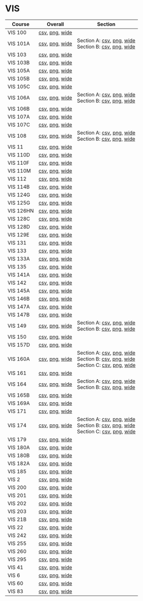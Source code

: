 # VIS

| Course | Overall | Section |
| ------ | ------- | ------- |
| VIS 100 | [csv](https://github.com/UCSD-Historical-Enrollment-Data/2025Winter/blob/main/overall/VIS%20100.csv), [png](https://raw.githubusercontent.com/UCSD-Historical-Enrollment-Data/2025Winter/main/plot_overall/VIS%20100.png), [wide](https://raw.githubusercontent.com/UCSD-Historical-Enrollment-Data/2025Winter/main/plot_overall_wide/VIS%20100.png) |  |
| VIS 101A | [csv](https://github.com/UCSD-Historical-Enrollment-Data/2025Winter/blob/main/overall/VIS%20101A.csv), [png](https://raw.githubusercontent.com/UCSD-Historical-Enrollment-Data/2025Winter/main/plot_overall/VIS%20101A.png), [wide](https://raw.githubusercontent.com/UCSD-Historical-Enrollment-Data/2025Winter/main/plot_overall_wide/VIS%20101A.png) | Section A: [csv](https://github.com/UCSD-Historical-Enrollment-Data/2025Winter/blob/main/section/VIS%20101A_A.csv), [png](https://raw.githubusercontent.com/UCSD-Historical-Enrollment-Data/2025Winter/main/plot_section/VIS%20101A_A.png), [wide](https://raw.githubusercontent.com/UCSD-Historical-Enrollment-Data/2025Winter/main/plot_section_wide/VIS%20101A_A.png)<br>Section B: [csv](https://github.com/UCSD-Historical-Enrollment-Data/2025Winter/blob/main/section/VIS%20101A_B.csv), [png](https://raw.githubusercontent.com/UCSD-Historical-Enrollment-Data/2025Winter/main/plot_section/VIS%20101A_B.png), [wide](https://raw.githubusercontent.com/UCSD-Historical-Enrollment-Data/2025Winter/main/plot_section_wide/VIS%20101A_B.png) |
| VIS 103 | [csv](https://github.com/UCSD-Historical-Enrollment-Data/2025Winter/blob/main/overall/VIS%20103.csv), [png](https://raw.githubusercontent.com/UCSD-Historical-Enrollment-Data/2025Winter/main/plot_overall/VIS%20103.png), [wide](https://raw.githubusercontent.com/UCSD-Historical-Enrollment-Data/2025Winter/main/plot_overall_wide/VIS%20103.png) |  |
| VIS 103B | [csv](https://github.com/UCSD-Historical-Enrollment-Data/2025Winter/blob/main/overall/VIS%20103B.csv), [png](https://raw.githubusercontent.com/UCSD-Historical-Enrollment-Data/2025Winter/main/plot_overall/VIS%20103B.png), [wide](https://raw.githubusercontent.com/UCSD-Historical-Enrollment-Data/2025Winter/main/plot_overall_wide/VIS%20103B.png) |  |
| VIS 105A | [csv](https://github.com/UCSD-Historical-Enrollment-Data/2025Winter/blob/main/overall/VIS%20105A.csv), [png](https://raw.githubusercontent.com/UCSD-Historical-Enrollment-Data/2025Winter/main/plot_overall/VIS%20105A.png), [wide](https://raw.githubusercontent.com/UCSD-Historical-Enrollment-Data/2025Winter/main/plot_overall_wide/VIS%20105A.png) |  |
| VIS 105B | [csv](https://github.com/UCSD-Historical-Enrollment-Data/2025Winter/blob/main/overall/VIS%20105B.csv), [png](https://raw.githubusercontent.com/UCSD-Historical-Enrollment-Data/2025Winter/main/plot_overall/VIS%20105B.png), [wide](https://raw.githubusercontent.com/UCSD-Historical-Enrollment-Data/2025Winter/main/plot_overall_wide/VIS%20105B.png) |  |
| VIS 105C | [csv](https://github.com/UCSD-Historical-Enrollment-Data/2025Winter/blob/main/overall/VIS%20105C.csv), [png](https://raw.githubusercontent.com/UCSD-Historical-Enrollment-Data/2025Winter/main/plot_overall/VIS%20105C.png), [wide](https://raw.githubusercontent.com/UCSD-Historical-Enrollment-Data/2025Winter/main/plot_overall_wide/VIS%20105C.png) |  |
| VIS 106A | [csv](https://github.com/UCSD-Historical-Enrollment-Data/2025Winter/blob/main/overall/VIS%20106A.csv), [png](https://raw.githubusercontent.com/UCSD-Historical-Enrollment-Data/2025Winter/main/plot_overall/VIS%20106A.png), [wide](https://raw.githubusercontent.com/UCSD-Historical-Enrollment-Data/2025Winter/main/plot_overall_wide/VIS%20106A.png) | Section A: [csv](https://github.com/UCSD-Historical-Enrollment-Data/2025Winter/blob/main/section/VIS%20106A_A.csv), [png](https://raw.githubusercontent.com/UCSD-Historical-Enrollment-Data/2025Winter/main/plot_section/VIS%20106A_A.png), [wide](https://raw.githubusercontent.com/UCSD-Historical-Enrollment-Data/2025Winter/main/plot_section_wide/VIS%20106A_A.png)<br>Section B: [csv](https://github.com/UCSD-Historical-Enrollment-Data/2025Winter/blob/main/section/VIS%20106A_B.csv), [png](https://raw.githubusercontent.com/UCSD-Historical-Enrollment-Data/2025Winter/main/plot_section/VIS%20106A_B.png), [wide](https://raw.githubusercontent.com/UCSD-Historical-Enrollment-Data/2025Winter/main/plot_section_wide/VIS%20106A_B.png) |
| VIS 106B | [csv](https://github.com/UCSD-Historical-Enrollment-Data/2025Winter/blob/main/overall/VIS%20106B.csv), [png](https://raw.githubusercontent.com/UCSD-Historical-Enrollment-Data/2025Winter/main/plot_overall/VIS%20106B.png), [wide](https://raw.githubusercontent.com/UCSD-Historical-Enrollment-Data/2025Winter/main/plot_overall_wide/VIS%20106B.png) |  |
| VIS 107A | [csv](https://github.com/UCSD-Historical-Enrollment-Data/2025Winter/blob/main/overall/VIS%20107A.csv), [png](https://raw.githubusercontent.com/UCSD-Historical-Enrollment-Data/2025Winter/main/plot_overall/VIS%20107A.png), [wide](https://raw.githubusercontent.com/UCSD-Historical-Enrollment-Data/2025Winter/main/plot_overall_wide/VIS%20107A.png) |  |
| VIS 107C | [csv](https://github.com/UCSD-Historical-Enrollment-Data/2025Winter/blob/main/overall/VIS%20107C.csv), [png](https://raw.githubusercontent.com/UCSD-Historical-Enrollment-Data/2025Winter/main/plot_overall/VIS%20107C.png), [wide](https://raw.githubusercontent.com/UCSD-Historical-Enrollment-Data/2025Winter/main/plot_overall_wide/VIS%20107C.png) |  |
| VIS 108 | [csv](https://github.com/UCSD-Historical-Enrollment-Data/2025Winter/blob/main/overall/VIS%20108.csv), [png](https://raw.githubusercontent.com/UCSD-Historical-Enrollment-Data/2025Winter/main/plot_overall/VIS%20108.png), [wide](https://raw.githubusercontent.com/UCSD-Historical-Enrollment-Data/2025Winter/main/plot_overall_wide/VIS%20108.png) | Section A: [csv](https://github.com/UCSD-Historical-Enrollment-Data/2025Winter/blob/main/section/VIS%20108_A.csv), [png](https://raw.githubusercontent.com/UCSD-Historical-Enrollment-Data/2025Winter/main/plot_section/VIS%20108_A.png), [wide](https://raw.githubusercontent.com/UCSD-Historical-Enrollment-Data/2025Winter/main/plot_section_wide/VIS%20108_A.png)<br>Section B: [csv](https://github.com/UCSD-Historical-Enrollment-Data/2025Winter/blob/main/section/VIS%20108_B.csv), [png](https://raw.githubusercontent.com/UCSD-Historical-Enrollment-Data/2025Winter/main/plot_section/VIS%20108_B.png), [wide](https://raw.githubusercontent.com/UCSD-Historical-Enrollment-Data/2025Winter/main/plot_section_wide/VIS%20108_B.png) |
| VIS 11 | [csv](https://github.com/UCSD-Historical-Enrollment-Data/2025Winter/blob/main/overall/VIS%2011.csv), [png](https://raw.githubusercontent.com/UCSD-Historical-Enrollment-Data/2025Winter/main/plot_overall/VIS%2011.png), [wide](https://raw.githubusercontent.com/UCSD-Historical-Enrollment-Data/2025Winter/main/plot_overall_wide/VIS%2011.png) |  |
| VIS 110D | [csv](https://github.com/UCSD-Historical-Enrollment-Data/2025Winter/blob/main/overall/VIS%20110D.csv), [png](https://raw.githubusercontent.com/UCSD-Historical-Enrollment-Data/2025Winter/main/plot_overall/VIS%20110D.png), [wide](https://raw.githubusercontent.com/UCSD-Historical-Enrollment-Data/2025Winter/main/plot_overall_wide/VIS%20110D.png) |  |
| VIS 110F | [csv](https://github.com/UCSD-Historical-Enrollment-Data/2025Winter/blob/main/overall/VIS%20110F.csv), [png](https://raw.githubusercontent.com/UCSD-Historical-Enrollment-Data/2025Winter/main/plot_overall/VIS%20110F.png), [wide](https://raw.githubusercontent.com/UCSD-Historical-Enrollment-Data/2025Winter/main/plot_overall_wide/VIS%20110F.png) |  |
| VIS 110M | [csv](https://github.com/UCSD-Historical-Enrollment-Data/2025Winter/blob/main/overall/VIS%20110M.csv), [png](https://raw.githubusercontent.com/UCSD-Historical-Enrollment-Data/2025Winter/main/plot_overall/VIS%20110M.png), [wide](https://raw.githubusercontent.com/UCSD-Historical-Enrollment-Data/2025Winter/main/plot_overall_wide/VIS%20110M.png) |  |
| VIS 112 | [csv](https://github.com/UCSD-Historical-Enrollment-Data/2025Winter/blob/main/overall/VIS%20112.csv), [png](https://raw.githubusercontent.com/UCSD-Historical-Enrollment-Data/2025Winter/main/plot_overall/VIS%20112.png), [wide](https://raw.githubusercontent.com/UCSD-Historical-Enrollment-Data/2025Winter/main/plot_overall_wide/VIS%20112.png) |  |
| VIS 114B | [csv](https://github.com/UCSD-Historical-Enrollment-Data/2025Winter/blob/main/overall/VIS%20114B.csv), [png](https://raw.githubusercontent.com/UCSD-Historical-Enrollment-Data/2025Winter/main/plot_overall/VIS%20114B.png), [wide](https://raw.githubusercontent.com/UCSD-Historical-Enrollment-Data/2025Winter/main/plot_overall_wide/VIS%20114B.png) |  |
| VIS 124G | [csv](https://github.com/UCSD-Historical-Enrollment-Data/2025Winter/blob/main/overall/VIS%20124G.csv), [png](https://raw.githubusercontent.com/UCSD-Historical-Enrollment-Data/2025Winter/main/plot_overall/VIS%20124G.png), [wide](https://raw.githubusercontent.com/UCSD-Historical-Enrollment-Data/2025Winter/main/plot_overall_wide/VIS%20124G.png) |  |
| VIS 125G | [csv](https://github.com/UCSD-Historical-Enrollment-Data/2025Winter/blob/main/overall/VIS%20125G.csv), [png](https://raw.githubusercontent.com/UCSD-Historical-Enrollment-Data/2025Winter/main/plot_overall/VIS%20125G.png), [wide](https://raw.githubusercontent.com/UCSD-Historical-Enrollment-Data/2025Winter/main/plot_overall_wide/VIS%20125G.png) |  |
| VIS 126HN | [csv](https://github.com/UCSD-Historical-Enrollment-Data/2025Winter/blob/main/overall/VIS%20126HN.csv), [png](https://raw.githubusercontent.com/UCSD-Historical-Enrollment-Data/2025Winter/main/plot_overall/VIS%20126HN.png), [wide](https://raw.githubusercontent.com/UCSD-Historical-Enrollment-Data/2025Winter/main/plot_overall_wide/VIS%20126HN.png) |  |
| VIS 128C | [csv](https://github.com/UCSD-Historical-Enrollment-Data/2025Winter/blob/main/overall/VIS%20128C.csv), [png](https://raw.githubusercontent.com/UCSD-Historical-Enrollment-Data/2025Winter/main/plot_overall/VIS%20128C.png), [wide](https://raw.githubusercontent.com/UCSD-Historical-Enrollment-Data/2025Winter/main/plot_overall_wide/VIS%20128C.png) |  |
| VIS 128D | [csv](https://github.com/UCSD-Historical-Enrollment-Data/2025Winter/blob/main/overall/VIS%20128D.csv), [png](https://raw.githubusercontent.com/UCSD-Historical-Enrollment-Data/2025Winter/main/plot_overall/VIS%20128D.png), [wide](https://raw.githubusercontent.com/UCSD-Historical-Enrollment-Data/2025Winter/main/plot_overall_wide/VIS%20128D.png) |  |
| VIS 129E | [csv](https://github.com/UCSD-Historical-Enrollment-Data/2025Winter/blob/main/overall/VIS%20129E.csv), [png](https://raw.githubusercontent.com/UCSD-Historical-Enrollment-Data/2025Winter/main/plot_overall/VIS%20129E.png), [wide](https://raw.githubusercontent.com/UCSD-Historical-Enrollment-Data/2025Winter/main/plot_overall_wide/VIS%20129E.png) |  |
| VIS 131 | [csv](https://github.com/UCSD-Historical-Enrollment-Data/2025Winter/blob/main/overall/VIS%20131.csv), [png](https://raw.githubusercontent.com/UCSD-Historical-Enrollment-Data/2025Winter/main/plot_overall/VIS%20131.png), [wide](https://raw.githubusercontent.com/UCSD-Historical-Enrollment-Data/2025Winter/main/plot_overall_wide/VIS%20131.png) |  |
| VIS 133 | [csv](https://github.com/UCSD-Historical-Enrollment-Data/2025Winter/blob/main/overall/VIS%20133.csv), [png](https://raw.githubusercontent.com/UCSD-Historical-Enrollment-Data/2025Winter/main/plot_overall/VIS%20133.png), [wide](https://raw.githubusercontent.com/UCSD-Historical-Enrollment-Data/2025Winter/main/plot_overall_wide/VIS%20133.png) |  |
| VIS 133A | [csv](https://github.com/UCSD-Historical-Enrollment-Data/2025Winter/blob/main/overall/VIS%20133A.csv), [png](https://raw.githubusercontent.com/UCSD-Historical-Enrollment-Data/2025Winter/main/plot_overall/VIS%20133A.png), [wide](https://raw.githubusercontent.com/UCSD-Historical-Enrollment-Data/2025Winter/main/plot_overall_wide/VIS%20133A.png) |  |
| VIS 135 | [csv](https://github.com/UCSD-Historical-Enrollment-Data/2025Winter/blob/main/overall/VIS%20135.csv), [png](https://raw.githubusercontent.com/UCSD-Historical-Enrollment-Data/2025Winter/main/plot_overall/VIS%20135.png), [wide](https://raw.githubusercontent.com/UCSD-Historical-Enrollment-Data/2025Winter/main/plot_overall_wide/VIS%20135.png) |  |
| VIS 141A | [csv](https://github.com/UCSD-Historical-Enrollment-Data/2025Winter/blob/main/overall/VIS%20141A.csv), [png](https://raw.githubusercontent.com/UCSD-Historical-Enrollment-Data/2025Winter/main/plot_overall/VIS%20141A.png), [wide](https://raw.githubusercontent.com/UCSD-Historical-Enrollment-Data/2025Winter/main/plot_overall_wide/VIS%20141A.png) |  |
| VIS 142 | [csv](https://github.com/UCSD-Historical-Enrollment-Data/2025Winter/blob/main/overall/VIS%20142.csv), [png](https://raw.githubusercontent.com/UCSD-Historical-Enrollment-Data/2025Winter/main/plot_overall/VIS%20142.png), [wide](https://raw.githubusercontent.com/UCSD-Historical-Enrollment-Data/2025Winter/main/plot_overall_wide/VIS%20142.png) |  |
| VIS 145A | [csv](https://github.com/UCSD-Historical-Enrollment-Data/2025Winter/blob/main/overall/VIS%20145A.csv), [png](https://raw.githubusercontent.com/UCSD-Historical-Enrollment-Data/2025Winter/main/plot_overall/VIS%20145A.png), [wide](https://raw.githubusercontent.com/UCSD-Historical-Enrollment-Data/2025Winter/main/plot_overall_wide/VIS%20145A.png) |  |
| VIS 146B | [csv](https://github.com/UCSD-Historical-Enrollment-Data/2025Winter/blob/main/overall/VIS%20146B.csv), [png](https://raw.githubusercontent.com/UCSD-Historical-Enrollment-Data/2025Winter/main/plot_overall/VIS%20146B.png), [wide](https://raw.githubusercontent.com/UCSD-Historical-Enrollment-Data/2025Winter/main/plot_overall_wide/VIS%20146B.png) |  |
| VIS 147A | [csv](https://github.com/UCSD-Historical-Enrollment-Data/2025Winter/blob/main/overall/VIS%20147A.csv), [png](https://raw.githubusercontent.com/UCSD-Historical-Enrollment-Data/2025Winter/main/plot_overall/VIS%20147A.png), [wide](https://raw.githubusercontent.com/UCSD-Historical-Enrollment-Data/2025Winter/main/plot_overall_wide/VIS%20147A.png) |  |
| VIS 147B | [csv](https://github.com/UCSD-Historical-Enrollment-Data/2025Winter/blob/main/overall/VIS%20147B.csv), [png](https://raw.githubusercontent.com/UCSD-Historical-Enrollment-Data/2025Winter/main/plot_overall/VIS%20147B.png), [wide](https://raw.githubusercontent.com/UCSD-Historical-Enrollment-Data/2025Winter/main/plot_overall_wide/VIS%20147B.png) |  |
| VIS 149 | [csv](https://github.com/UCSD-Historical-Enrollment-Data/2025Winter/blob/main/overall/VIS%20149.csv), [png](https://raw.githubusercontent.com/UCSD-Historical-Enrollment-Data/2025Winter/main/plot_overall/VIS%20149.png), [wide](https://raw.githubusercontent.com/UCSD-Historical-Enrollment-Data/2025Winter/main/plot_overall_wide/VIS%20149.png) | Section A: [csv](https://github.com/UCSD-Historical-Enrollment-Data/2025Winter/blob/main/section/VIS%20149_A.csv), [png](https://raw.githubusercontent.com/UCSD-Historical-Enrollment-Data/2025Winter/main/plot_section/VIS%20149_A.png), [wide](https://raw.githubusercontent.com/UCSD-Historical-Enrollment-Data/2025Winter/main/plot_section_wide/VIS%20149_A.png)<br>Section B: [csv](https://github.com/UCSD-Historical-Enrollment-Data/2025Winter/blob/main/section/VIS%20149_B.csv), [png](https://raw.githubusercontent.com/UCSD-Historical-Enrollment-Data/2025Winter/main/plot_section/VIS%20149_B.png), [wide](https://raw.githubusercontent.com/UCSD-Historical-Enrollment-Data/2025Winter/main/plot_section_wide/VIS%20149_B.png) |
| VIS 150 | [csv](https://github.com/UCSD-Historical-Enrollment-Data/2025Winter/blob/main/overall/VIS%20150.csv), [png](https://raw.githubusercontent.com/UCSD-Historical-Enrollment-Data/2025Winter/main/plot_overall/VIS%20150.png), [wide](https://raw.githubusercontent.com/UCSD-Historical-Enrollment-Data/2025Winter/main/plot_overall_wide/VIS%20150.png) |  |
| VIS 157D | [csv](https://github.com/UCSD-Historical-Enrollment-Data/2025Winter/blob/main/overall/VIS%20157D.csv), [png](https://raw.githubusercontent.com/UCSD-Historical-Enrollment-Data/2025Winter/main/plot_overall/VIS%20157D.png), [wide](https://raw.githubusercontent.com/UCSD-Historical-Enrollment-Data/2025Winter/main/plot_overall_wide/VIS%20157D.png) |  |
| VIS 160A | [csv](https://github.com/UCSD-Historical-Enrollment-Data/2025Winter/blob/main/overall/VIS%20160A.csv), [png](https://raw.githubusercontent.com/UCSD-Historical-Enrollment-Data/2025Winter/main/plot_overall/VIS%20160A.png), [wide](https://raw.githubusercontent.com/UCSD-Historical-Enrollment-Data/2025Winter/main/plot_overall_wide/VIS%20160A.png) | Section A: [csv](https://github.com/UCSD-Historical-Enrollment-Data/2025Winter/blob/main/section/VIS%20160A_A.csv), [png](https://raw.githubusercontent.com/UCSD-Historical-Enrollment-Data/2025Winter/main/plot_section/VIS%20160A_A.png), [wide](https://raw.githubusercontent.com/UCSD-Historical-Enrollment-Data/2025Winter/main/plot_section_wide/VIS%20160A_A.png)<br>Section B: [csv](https://github.com/UCSD-Historical-Enrollment-Data/2025Winter/blob/main/section/VIS%20160A_B.csv), [png](https://raw.githubusercontent.com/UCSD-Historical-Enrollment-Data/2025Winter/main/plot_section/VIS%20160A_B.png), [wide](https://raw.githubusercontent.com/UCSD-Historical-Enrollment-Data/2025Winter/main/plot_section_wide/VIS%20160A_B.png)<br>Section C: [csv](https://github.com/UCSD-Historical-Enrollment-Data/2025Winter/blob/main/section/VIS%20160A_C.csv), [png](https://raw.githubusercontent.com/UCSD-Historical-Enrollment-Data/2025Winter/main/plot_section/VIS%20160A_C.png), [wide](https://raw.githubusercontent.com/UCSD-Historical-Enrollment-Data/2025Winter/main/plot_section_wide/VIS%20160A_C.png) |
| VIS 161 | [csv](https://github.com/UCSD-Historical-Enrollment-Data/2025Winter/blob/main/overall/VIS%20161.csv), [png](https://raw.githubusercontent.com/UCSD-Historical-Enrollment-Data/2025Winter/main/plot_overall/VIS%20161.png), [wide](https://raw.githubusercontent.com/UCSD-Historical-Enrollment-Data/2025Winter/main/plot_overall_wide/VIS%20161.png) |  |
| VIS 164 | [csv](https://github.com/UCSD-Historical-Enrollment-Data/2025Winter/blob/main/overall/VIS%20164.csv), [png](https://raw.githubusercontent.com/UCSD-Historical-Enrollment-Data/2025Winter/main/plot_overall/VIS%20164.png), [wide](https://raw.githubusercontent.com/UCSD-Historical-Enrollment-Data/2025Winter/main/plot_overall_wide/VIS%20164.png) | Section A: [csv](https://github.com/UCSD-Historical-Enrollment-Data/2025Winter/blob/main/section/VIS%20164_A.csv), [png](https://raw.githubusercontent.com/UCSD-Historical-Enrollment-Data/2025Winter/main/plot_section/VIS%20164_A.png), [wide](https://raw.githubusercontent.com/UCSD-Historical-Enrollment-Data/2025Winter/main/plot_section_wide/VIS%20164_A.png)<br>Section B: [csv](https://github.com/UCSD-Historical-Enrollment-Data/2025Winter/blob/main/section/VIS%20164_B.csv), [png](https://raw.githubusercontent.com/UCSD-Historical-Enrollment-Data/2025Winter/main/plot_section/VIS%20164_B.png), [wide](https://raw.githubusercontent.com/UCSD-Historical-Enrollment-Data/2025Winter/main/plot_section_wide/VIS%20164_B.png) |
| VIS 165B | [csv](https://github.com/UCSD-Historical-Enrollment-Data/2025Winter/blob/main/overall/VIS%20165B.csv), [png](https://raw.githubusercontent.com/UCSD-Historical-Enrollment-Data/2025Winter/main/plot_overall/VIS%20165B.png), [wide](https://raw.githubusercontent.com/UCSD-Historical-Enrollment-Data/2025Winter/main/plot_overall_wide/VIS%20165B.png) |  |
| VIS 169A | [csv](https://github.com/UCSD-Historical-Enrollment-Data/2025Winter/blob/main/overall/VIS%20169A.csv), [png](https://raw.githubusercontent.com/UCSD-Historical-Enrollment-Data/2025Winter/main/plot_overall/VIS%20169A.png), [wide](https://raw.githubusercontent.com/UCSD-Historical-Enrollment-Data/2025Winter/main/plot_overall_wide/VIS%20169A.png) |  |
| VIS 171 | [csv](https://github.com/UCSD-Historical-Enrollment-Data/2025Winter/blob/main/overall/VIS%20171.csv), [png](https://raw.githubusercontent.com/UCSD-Historical-Enrollment-Data/2025Winter/main/plot_overall/VIS%20171.png), [wide](https://raw.githubusercontent.com/UCSD-Historical-Enrollment-Data/2025Winter/main/plot_overall_wide/VIS%20171.png) |  |
| VIS 174 | [csv](https://github.com/UCSD-Historical-Enrollment-Data/2025Winter/blob/main/overall/VIS%20174.csv), [png](https://raw.githubusercontent.com/UCSD-Historical-Enrollment-Data/2025Winter/main/plot_overall/VIS%20174.png), [wide](https://raw.githubusercontent.com/UCSD-Historical-Enrollment-Data/2025Winter/main/plot_overall_wide/VIS%20174.png) | Section A: [csv](https://github.com/UCSD-Historical-Enrollment-Data/2025Winter/blob/main/section/VIS%20174_A.csv), [png](https://raw.githubusercontent.com/UCSD-Historical-Enrollment-Data/2025Winter/main/plot_section/VIS%20174_A.png), [wide](https://raw.githubusercontent.com/UCSD-Historical-Enrollment-Data/2025Winter/main/plot_section_wide/VIS%20174_A.png)<br>Section B: [csv](https://github.com/UCSD-Historical-Enrollment-Data/2025Winter/blob/main/section/VIS%20174_B.csv), [png](https://raw.githubusercontent.com/UCSD-Historical-Enrollment-Data/2025Winter/main/plot_section/VIS%20174_B.png), [wide](https://raw.githubusercontent.com/UCSD-Historical-Enrollment-Data/2025Winter/main/plot_section_wide/VIS%20174_B.png)<br>Section C: [csv](https://github.com/UCSD-Historical-Enrollment-Data/2025Winter/blob/main/section/VIS%20174_C.csv), [png](https://raw.githubusercontent.com/UCSD-Historical-Enrollment-Data/2025Winter/main/plot_section/VIS%20174_C.png), [wide](https://raw.githubusercontent.com/UCSD-Historical-Enrollment-Data/2025Winter/main/plot_section_wide/VIS%20174_C.png) |
| VIS 179 | [csv](https://github.com/UCSD-Historical-Enrollment-Data/2025Winter/blob/main/overall/VIS%20179.csv), [png](https://raw.githubusercontent.com/UCSD-Historical-Enrollment-Data/2025Winter/main/plot_overall/VIS%20179.png), [wide](https://raw.githubusercontent.com/UCSD-Historical-Enrollment-Data/2025Winter/main/plot_overall_wide/VIS%20179.png) |  |
| VIS 180A | [csv](https://github.com/UCSD-Historical-Enrollment-Data/2025Winter/blob/main/overall/VIS%20180A.csv), [png](https://raw.githubusercontent.com/UCSD-Historical-Enrollment-Data/2025Winter/main/plot_overall/VIS%20180A.png), [wide](https://raw.githubusercontent.com/UCSD-Historical-Enrollment-Data/2025Winter/main/plot_overall_wide/VIS%20180A.png) |  |
| VIS 180B | [csv](https://github.com/UCSD-Historical-Enrollment-Data/2025Winter/blob/main/overall/VIS%20180B.csv), [png](https://raw.githubusercontent.com/UCSD-Historical-Enrollment-Data/2025Winter/main/plot_overall/VIS%20180B.png), [wide](https://raw.githubusercontent.com/UCSD-Historical-Enrollment-Data/2025Winter/main/plot_overall_wide/VIS%20180B.png) |  |
| VIS 182A | [csv](https://github.com/UCSD-Historical-Enrollment-Data/2025Winter/blob/main/overall/VIS%20182A.csv), [png](https://raw.githubusercontent.com/UCSD-Historical-Enrollment-Data/2025Winter/main/plot_overall/VIS%20182A.png), [wide](https://raw.githubusercontent.com/UCSD-Historical-Enrollment-Data/2025Winter/main/plot_overall_wide/VIS%20182A.png) |  |
| VIS 185 | [csv](https://github.com/UCSD-Historical-Enrollment-Data/2025Winter/blob/main/overall/VIS%20185.csv), [png](https://raw.githubusercontent.com/UCSD-Historical-Enrollment-Data/2025Winter/main/plot_overall/VIS%20185.png), [wide](https://raw.githubusercontent.com/UCSD-Historical-Enrollment-Data/2025Winter/main/plot_overall_wide/VIS%20185.png) |  |
| VIS 2 | [csv](https://github.com/UCSD-Historical-Enrollment-Data/2025Winter/blob/main/overall/VIS%202.csv), [png](https://raw.githubusercontent.com/UCSD-Historical-Enrollment-Data/2025Winter/main/plot_overall/VIS%202.png), [wide](https://raw.githubusercontent.com/UCSD-Historical-Enrollment-Data/2025Winter/main/plot_overall_wide/VIS%202.png) |  |
| VIS 200 | [csv](https://github.com/UCSD-Historical-Enrollment-Data/2025Winter/blob/main/overall/VIS%20200.csv), [png](https://raw.githubusercontent.com/UCSD-Historical-Enrollment-Data/2025Winter/main/plot_overall/VIS%20200.png), [wide](https://raw.githubusercontent.com/UCSD-Historical-Enrollment-Data/2025Winter/main/plot_overall_wide/VIS%20200.png) |  |
| VIS 201 | [csv](https://github.com/UCSD-Historical-Enrollment-Data/2025Winter/blob/main/overall/VIS%20201.csv), [png](https://raw.githubusercontent.com/UCSD-Historical-Enrollment-Data/2025Winter/main/plot_overall/VIS%20201.png), [wide](https://raw.githubusercontent.com/UCSD-Historical-Enrollment-Data/2025Winter/main/plot_overall_wide/VIS%20201.png) |  |
| VIS 202 | [csv](https://github.com/UCSD-Historical-Enrollment-Data/2025Winter/blob/main/overall/VIS%20202.csv), [png](https://raw.githubusercontent.com/UCSD-Historical-Enrollment-Data/2025Winter/main/plot_overall/VIS%20202.png), [wide](https://raw.githubusercontent.com/UCSD-Historical-Enrollment-Data/2025Winter/main/plot_overall_wide/VIS%20202.png) |  |
| VIS 203 | [csv](https://github.com/UCSD-Historical-Enrollment-Data/2025Winter/blob/main/overall/VIS%20203.csv), [png](https://raw.githubusercontent.com/UCSD-Historical-Enrollment-Data/2025Winter/main/plot_overall/VIS%20203.png), [wide](https://raw.githubusercontent.com/UCSD-Historical-Enrollment-Data/2025Winter/main/plot_overall_wide/VIS%20203.png) |  |
| VIS 21B | [csv](https://github.com/UCSD-Historical-Enrollment-Data/2025Winter/blob/main/overall/VIS%2021B.csv), [png](https://raw.githubusercontent.com/UCSD-Historical-Enrollment-Data/2025Winter/main/plot_overall/VIS%2021B.png), [wide](https://raw.githubusercontent.com/UCSD-Historical-Enrollment-Data/2025Winter/main/plot_overall_wide/VIS%2021B.png) |  |
| VIS 22 | [csv](https://github.com/UCSD-Historical-Enrollment-Data/2025Winter/blob/main/overall/VIS%2022.csv), [png](https://raw.githubusercontent.com/UCSD-Historical-Enrollment-Data/2025Winter/main/plot_overall/VIS%2022.png), [wide](https://raw.githubusercontent.com/UCSD-Historical-Enrollment-Data/2025Winter/main/plot_overall_wide/VIS%2022.png) |  |
| VIS 242 | [csv](https://github.com/UCSD-Historical-Enrollment-Data/2025Winter/blob/main/overall/VIS%20242.csv), [png](https://raw.githubusercontent.com/UCSD-Historical-Enrollment-Data/2025Winter/main/plot_overall/VIS%20242.png), [wide](https://raw.githubusercontent.com/UCSD-Historical-Enrollment-Data/2025Winter/main/plot_overall_wide/VIS%20242.png) |  |
| VIS 255 | [csv](https://github.com/UCSD-Historical-Enrollment-Data/2025Winter/blob/main/overall/VIS%20255.csv), [png](https://raw.githubusercontent.com/UCSD-Historical-Enrollment-Data/2025Winter/main/plot_overall/VIS%20255.png), [wide](https://raw.githubusercontent.com/UCSD-Historical-Enrollment-Data/2025Winter/main/plot_overall_wide/VIS%20255.png) |  |
| VIS 260 | [csv](https://github.com/UCSD-Historical-Enrollment-Data/2025Winter/blob/main/overall/VIS%20260.csv), [png](https://raw.githubusercontent.com/UCSD-Historical-Enrollment-Data/2025Winter/main/plot_overall/VIS%20260.png), [wide](https://raw.githubusercontent.com/UCSD-Historical-Enrollment-Data/2025Winter/main/plot_overall_wide/VIS%20260.png) |  |
| VIS 295 | [csv](https://github.com/UCSD-Historical-Enrollment-Data/2025Winter/blob/main/overall/VIS%20295.csv), [png](https://raw.githubusercontent.com/UCSD-Historical-Enrollment-Data/2025Winter/main/plot_overall/VIS%20295.png), [wide](https://raw.githubusercontent.com/UCSD-Historical-Enrollment-Data/2025Winter/main/plot_overall_wide/VIS%20295.png) |  |
| VIS 41 | [csv](https://github.com/UCSD-Historical-Enrollment-Data/2025Winter/blob/main/overall/VIS%2041.csv), [png](https://raw.githubusercontent.com/UCSD-Historical-Enrollment-Data/2025Winter/main/plot_overall/VIS%2041.png), [wide](https://raw.githubusercontent.com/UCSD-Historical-Enrollment-Data/2025Winter/main/plot_overall_wide/VIS%2041.png) |  |
| VIS 6 | [csv](https://github.com/UCSD-Historical-Enrollment-Data/2025Winter/blob/main/overall/VIS%206.csv), [png](https://raw.githubusercontent.com/UCSD-Historical-Enrollment-Data/2025Winter/main/plot_overall/VIS%206.png), [wide](https://raw.githubusercontent.com/UCSD-Historical-Enrollment-Data/2025Winter/main/plot_overall_wide/VIS%206.png) |  |
| VIS 60 | [csv](https://github.com/UCSD-Historical-Enrollment-Data/2025Winter/blob/main/overall/VIS%2060.csv), [png](https://raw.githubusercontent.com/UCSD-Historical-Enrollment-Data/2025Winter/main/plot_overall/VIS%2060.png), [wide](https://raw.githubusercontent.com/UCSD-Historical-Enrollment-Data/2025Winter/main/plot_overall_wide/VIS%2060.png) |  |
| VIS 83 | [csv](https://github.com/UCSD-Historical-Enrollment-Data/2025Winter/blob/main/overall/VIS%2083.csv), [png](https://raw.githubusercontent.com/UCSD-Historical-Enrollment-Data/2025Winter/main/plot_overall/VIS%2083.png), [wide](https://raw.githubusercontent.com/UCSD-Historical-Enrollment-Data/2025Winter/main/plot_overall_wide/VIS%2083.png) |  |
